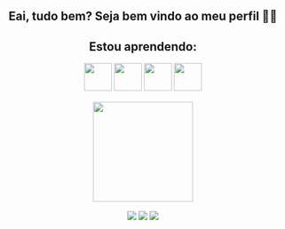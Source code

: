 ### 
<div align="center">
<h2>Eai, tudo bem? Seja bem vindo ao meu perfil 🤖🤖</h2>
</div>

<div align="center"> <h2> Estou aprendendo: </h2>
  
  <img height="50em" width="50em" src="https://cdn.jsdelivr.net/gh/devicons/devicon/icons/html5/html5-original.svg" />
  <img width="50em" height="50em" src="https://cdn.jsdelivr.net/gh/devicons/devicon/icons/css3/css3-original.svg" />
  <img width="50em" height="50em" src="https://cdn.jsdelivr.net/gh/devicons/devicon/icons/javascript/javascript-original.svg" />
  <img width="50em" height="50em" src="https://cdn.jsdelivr.net/gh/devicons/devicon/icons/react/react-original.svg" />
  
          
          
</div>  <br>
      
<div align="center">
  <img height="180em" src="https://github-readme-stats.vercel.app/api?username=arielpereeira&show_icons=true&theme=dark&include_all_commits=true&count_private=true"/>
  
          

  
</div> <br>
<div align="center" gap="5px">
  <a href="https://instagram.com/ariel_pereeira" target="_blank"><img src="https://img.shields.io/badge/-Instagram-%23E4405F?style=for-the-badge&logo=instagram&logoColor=white" target="_blank"></a>
  <a href = "mailto:projetosariel@gmail.com"><img src="https://img.shields.io/badge/-Gmail-%23333?style=for-the-badge&logo=gmail&logoColor=white" target="_blank"></a>
  <a href="https://www.linkedin.com/in/" target="https://www.linkedin.com/in/ariel-pereira-25b350233/"><img src="https://img.shields.io/badge/-LinkedIn-%230077B5?style=for-the-badge&logo=linkedin&logoColor=white" target="_blank"></a> 
</div>  
